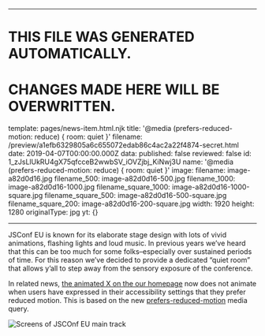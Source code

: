 ----

# THIS FILE WAS GENERATED AUTOMATICALLY.
# CHANGES MADE HERE WILL BE OVERWRITTEN.

template: pages/news-item.html.njk
title: '@media (prefers-reduced-motion: reduce) { room: quiet }'
filename: /preview/a1efb6329805a6c655072edab86c4ac2a22f4874-secret.html
date: 2019-04-07T00:00:00.000Z
data:
  published: false
  reviewed: false
  id: 1_zJsLlUkRU4gX75qfcceB2wwbSV_iOVZjbj_KiNwj3U
  name: '@media (prefers-reduced-motion: reduce) { room: quiet }'
  image:
    filename: image-a82d0d16.jpg
    filename_500: image-a82d0d16-500.jpg
    filename_1000: image-a82d0d16-1000.jpg
    filename_square_1000: image-a82d0d16-1000-square.jpg
    filename_square_500: image-a82d0d16-500-square.jpg
    filename_square_200: image-a82d0d16-200-square.jpg
    width: 1920
    height: 1280
    originalType: jpg
yt: {}

----


JSConf EU is known for its elaborate stage design with lots of vivid
animations, flashing lights and loud music. In previous years we’ve heard that
this can be too much for some folks–especially over sustained periods of time.
For this reason we’ve decided to provide a dedicated “quiet room” that allows
y’all to step away from the sensory exposure of the conference.

In related news, [the animated X on the our homepage](/) now does not animate
when users have expressed in their accessibility settings that they prefer
reduced motion. This is based on the new
[prefers-reduced-motion](https://developer.mozilla.org/en-US/docs/Web/CSS/@media/prefers-reduced-motion)
media query.

![Screens of JSCOnf EU main track](contents:images/cms/image-a82d0d16-1000.jpg)
